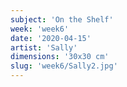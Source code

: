 ```yaml
---
subject: 'On the Shelf'
week: 'week6'
date: '2020-04-15'
artist: 'Sally'
dimensions: '30x30 cm'
slug: 'week6/Sally2.jpg'
---
```

